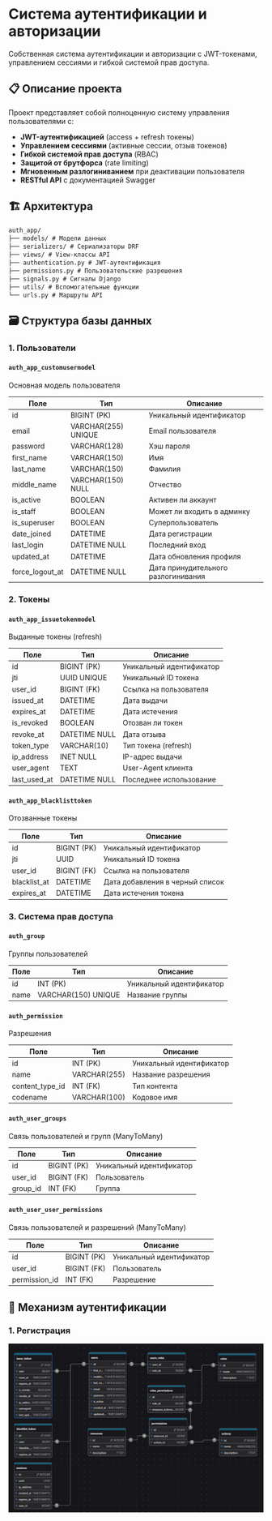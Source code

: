 # Система аутентификации и авторизации

Собственная система аутентификации и авторизации с JWT-токенами, управлением сессиями и гибкой системой прав доступа.

## 📋 Описание проекта

Проект представляет собой полноценную систему управления пользователями с:

- **JWT-аутентификацией** (access + refresh токены)
- **Управлением сессиями** (активные сессии, отзыв токенов)
- **Гибкой системой прав доступа** (RBAC)
- **Защитой от брутфорса** (rate limiting)
- **Мгновенным разлогиниванием** при деактивации пользователя
- **RESTful API** с документацией Swagger

## 🏗️ Архитектура
```aiignore
auth_app/
├── models/ # Модели данных
├── serializers/ # Сериализаторы DRF
├── views/ # View-классы API
├── authentication.py # JWT-аутентификация
├── permissions.py # Пользовательские разрешения
├── signals.py # Сигналы Django
├── utils/ # Вспомогательные функции
└── urls.py # Маршруты API
```


## 🗃️ Структура базы данных

### 1. Пользователи

#### `auth_app_customusermodel`
Основная модель пользователя

| Поле | Тип | Описание |
|------|-----|----------|
| id | BIGINT (PK) | Уникальный идентификатор |
| email | VARCHAR(255) UNIQUE | Email пользователя |
| password | VARCHAR(128) | Хэш пароля |
| first_name | VARCHAR(150) | Имя |
| last_name | VARCHAR(150) | Фамилия |
| middle_name | VARCHAR(150) NULL | Отчество |
| is_active | BOOLEAN | Активен ли аккаунт |
| is_staff | BOOLEAN | Может ли входить в админку |
| is_superuser | BOOLEAN | Суперпользователь |
| date_joined | DATETIME | Дата регистрации |
| last_login | DATETIME NULL | Последний вход |
| updated_at | DATETIME | Дата обновления профиля |
| force_logout_at | DATETIME NULL | Дата принудительного разлогинивания |

### 2. Токены

#### `auth_app_issuetokenmodel`
Выданные токены (refresh)

| Поле | Тип | Описание |
|------|-----|----------|
| id | BIGINT (PK) | Уникальный идентификатор |
| jti | UUID UNIQUE | Уникальный ID токена |
| user_id | BIGINT (FK) | Ссылка на пользователя |
| issued_at | DATETIME | Дата выдачи |
| expires_at | DATETIME | Дата истечения |
| is_revoked | BOOLEAN | Отозван ли токен |
| revoke_at | DATETIME NULL | Дата отзыва |
| token_type | VARCHAR(10) | Тип токена (refresh) |
| ip_address | INET NULL | IP-адрес выдачи |
| user_agent | TEXT | User-Agent клиента |
| last_used_at | DATETIME NULL | Последнее использование |

#### `auth_app_blacklisttoken`
Отозванные токены

| Поле | Тип | Описание |
|------|-----|----------|
| id | BIGINT (PK) | Уникальный идентификатор |
| jti | UUID | Уникальный ID токена |
| user_id | BIGINT (FK) | Ссылка на пользователя |
| blacklist_at | DATETIME | Дата добавления в черный список |
| expires_at | DATETIME | Дата истечения токена |

### 3. Система прав доступа

#### `auth_group`
Группы пользователей

| Поле | Тип | Описание |
|------|-----|----------|
| id | INT (PK) | Уникальный идентификатор |
| name | VARCHAR(150) UNIQUE | Название группы |

#### `auth_permission`
Разрешения

| Поле | Тип | Описание |
|------|-----|----------|
| id | INT (PK) | Уникальный идентификатор |
| name | VARCHAR(255) | Название разрешения |
| content_type_id | INT (FK) | Тип контента |
| codename | VARCHAR(100) | Кодовое имя |

#### `auth_user_groups`
Связь пользователей и групп (ManyToMany)

| Поле | Тип | Описание |
|------|-----|----------|
| id | BIGINT (PK) | Уникальный идентификатор |
| user_id | BIGINT (FK) | Пользователь |
| group_id | INT (FK) | Группа |

#### `auth_user_user_permissions`
Связь пользователей и разрешений (ManyToMany)

| Поле | Тип | Описание |
|------|-----|----------|
| id | BIGINT (PK) | Уникальный идентификатор |
| user_id | BIGINT (FK) | Пользователь |
| permission_id | INT (FK) | Разрешение |

## 🔐 Механизм аутентификации

### 1. Регистрация

![Схема базы данных ](db_schema_readme.png)
